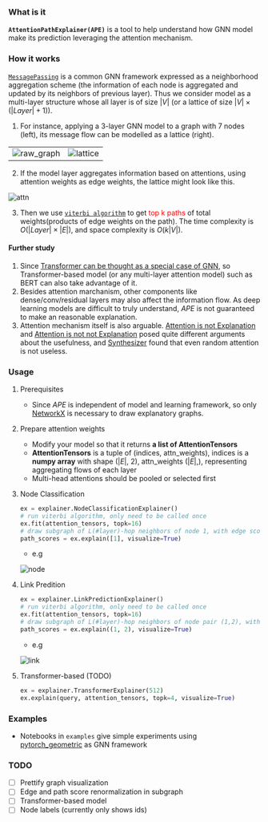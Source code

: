 ### What is it
**`AttentionPathExplainer(APE)`** is a tool to help understand how GNN model make its prediction leveraging the attention mechanism. 

### How it works
[`MessagePassing`](https://pytorch-geometric.readthedocs.io/en/latest/notes/create_gnn.html) is a common GNN framework expressed as a neighborhood aggregation scheme (the information of each node is aggregated and updated by its neighbors of previous layer). Thus we consider model as a multi-layer structure whose all layer is of size $|V|$ (or a lattice of size $|V| \times (|Layer| + 1)$).

1. For instance, applying a 3-layer GNN model to a graph with 7 nodes (left), its message flow can be modelled as a lattice (right).

|||
|-|-|
| ![raw_graph](https://i.loli.net/2020/06/26/4H7fqLrj8nChmK9.png) | ![lattice](https://i.loli.net/2020/06/26/M53Ej6RBDifdlro.png) |

2. If the model layer aggregates information based on attentions, using attention weights as edge weights, the lattice might look like this.

![attn](https://i.loli.net/2020/06/26/QEkBC6fHc2FAdNI.png)

3. Then we use [`viterbi algorithm`](https://en.wikipedia.org/wiki/Viterbi_algorithm) to get <font color="red">top k paths</font> of total weights(products of edge weights on the path). The time complexity is $O(|Layer| \times |E|)$, and space complexity is $O(k |V|)$.

#### Further study
1. Since [Transformer can be thought as a special case of GNN](https://graphdeeplearning.github.io/post/transformers-are-gnns/), so Transformer-based model (or any multi-layer attention model) such as BERT can also take advantage of it.
2. Besides attention marchanism, other components like dense/conv/residual layers may also affect the information flow. As deep learning models are difficult to truly understand, *APE* is not guaranteed to make an reasonable explanation.
3. Attention mechanism itself is also arguable. [Attention is not Explanation](https://arxiv.org/abs/1902.10186) and [Attention is not not Explanation](https://arxiv.org/abs/1908.04626) posed quite different arguments about the usefulness, and [Synthesizer](https://arxiv.org/abs/2005.00743) found that even random attention is not useless.

### Usage
1. Prerequisites
    - Since *APE* is independent of model and learning framework, so only [NetworkX](https://networkx.github.io/documentation/stable/) is necessary to draw explanatory graphs.
2. Prepare attention weights
   - Modify your model so that it returns **a list of AttentionTensors**
   - **AttentionTensors** is a tuple of (indices, attn_weights), indices is a **numpy array** with shape ($|E|$, 2), attn_weights ($|E|$,), representing aggregating flows of each layer
   - Multi-head attentions should be pooled or selected first
3. Node Classification
    ``` python
    ex = explainer.NodeClassificationExplainer()
    # run viterbi algorithm, only need to be called once
    ex.fit(attention_tensors, topk=16)
    # draw subgraph of L(#layer)-hop neighbors of node 1, with edge score as weight and returns path scores ({Path: score}), Path is a tuple of node ids
    path_scores = ex.explain([1], visualize=True)
    ```
   - e.g
  
    ![node](https://i.loli.net/2020/06/26/nHiWF7ZzVYo9mXr.png)

4. Link Predition
    ``` python
    ex = explainer.LinkPredictionExplainer()
    # run viterbi algorithm, only need to be called once
    ex.fit(attention_tensors, topk=16)
    # draw subgraph of L(#layer)-hop neighbors of node pair (1,2), with edge score as weight and returns path scores ({Path: score}), Path is a tuple of node ids
    path_scores = ex.explain((1, 2), visualize=True)
    ```
    - e.g
  
    ![link](https://i.loli.net/2020/06/26/Cp684jx1r9oPXvV.png)

5. Transformer-based (TODO)
    ``` python
    ex = explainer.TransformerExplainer(512)
    ex.explain(query, attention_tensors, topk=4, visualize=True)
    ```

### Examples
  - Notebooks in `examples` give simple experiments using [pytorch_geometric](https://github.com/rusty1s/pytorch_geometric) as GNN framework

### TODO
- [ ] Prettify graph visualization
- [ ] Edge and path score renormalization in subgraph
- [ ] Transformer-based model
- [ ] Node labels (currently only shows ids)
